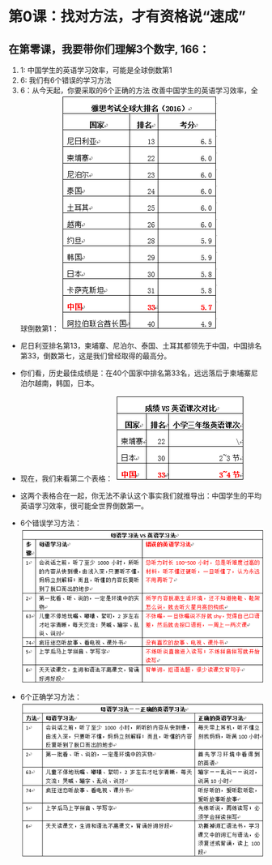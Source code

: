 # 第0课：找对方法，才有资格说“速成”

## 在第零课，我要带你们理解3个数字, 166：
1. 1: 中国学生的英语学习效率，可能是全球倒数第1
2. 6: 我们有6个错误的学习方法
3. 6：从今天起，你要采取的6个正确的方法
改善中国学生的英语学习效率，全球倒数第1：
![学习效率](Resource/1.png)
 
- 尼日利亚排名第13，柬埔寨、尼泊尔、泰国、土耳其都领先于中国，中国排名第33，倒数第七，这是我们曾经取得的最高分。
- 你们看，历史最佳成绩是：在40个国家中排名第33名，远远落后于柬埔寨尼泊尔越南，韩国，日本。

- 现在，我们来看第二个表格：
![学习时间](Resource/2.png)
 
- 这两个表格合在一起，你无法不承认这个事实我们就推导出：中国学生的平均英语学习效率，很可能全世界倒数第一。

- 6个错误学习方法：
![6个错误的学习方法](Resource/3.png)

- 6个正确学习方法：
 ![6个正确学习方法：](Resource/4.png)
